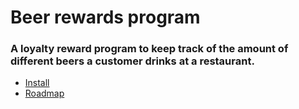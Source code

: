 # Beer rewards program

### A loyalty reward program to keep track of the amount of different beers a customer drinks at a restaurant.

- [Install](/docs/install.md)
- [Roadmap](/docs/roadmap.md)